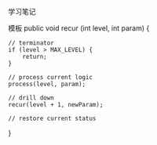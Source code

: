 学习笔记

模板
public void recur (int level, int param) {

	// terminator
	if (level > MAX_LEVEL) { 
		return;
	}
	
	// process current logic
	process(level, param);
	
	// drill down
	recur(level + 1, newParam);
	
	// restore current status
}